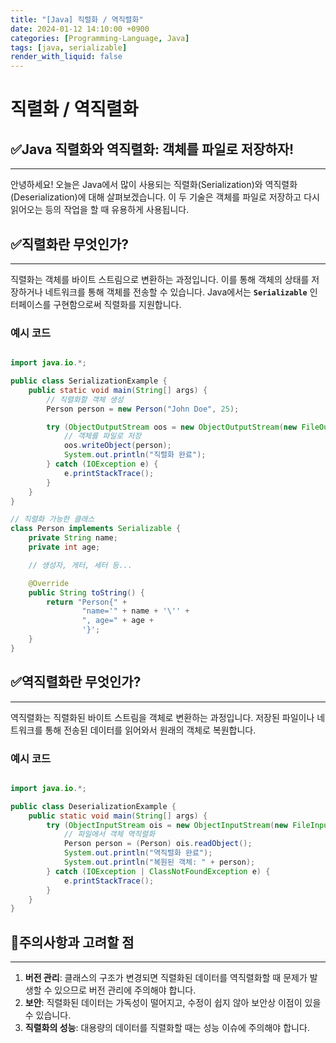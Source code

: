 ```yaml
---
title: "[Java] 직렬화 / 역직렬화"
date: 2024-01-12 14:10:00 +0900
categories: [Programming-Language, Java]
tags: [java, serializable]
render_with_liquid: false
---
```


# 직렬화 / 역직렬화

## ✅**Java 직렬화와 역직렬화: 객체를 파일로 저장하자!**

---

안녕하세요! 오늘은 Java에서 많이 사용되는 직렬화(Serialization)와 역직렬화(Deserialization)에 대해 살펴보겠습니다. 이 두 기술은 객체를 파일로 저장하고 다시 읽어오는 등의 작업을 할 때 유용하게 사용됩니다.

## ✅**직렬화란 무엇인가?**

---

직렬화는 객체를 바이트 스트림으로 변환하는 과정입니다. 이를 통해 객체의 상태를 저장하거나 네트워크를 통해 객체를 전송할 수 있습니다. Java에서는 **`Serializable`** 인터페이스를 구현함으로써 직렬화를 지원합니다.

### **예시 코드**

```java

import java.io.*;

public class SerializationExample {
    public static void main(String[] args) {
        // 직렬화할 객체 생성
        Person person = new Person("John Doe", 25);

        try (ObjectOutputStream oos = new ObjectOutputStream(new FileOutputStream("person.ser"))) {
            // 객체를 파일로 저장
            oos.writeObject(person);
            System.out.println("직렬화 완료");
        } catch (IOException e) {
            e.printStackTrace();
        }
    }
}

// 직렬화 가능한 클래스
class Person implements Serializable {
    private String name;
    private int age;

    // 생성자, 게터, 세터 등...

    @Override
    public String toString() {
        return "Person{" +
                "name='" + name + '\'' +
                ", age=" + age +
                '}';
    }
}

```

## ✅**역직렬화란 무엇인가?**

---

역직렬화는 직렬화된 바이트 스트림을 객체로 변환하는 과정입니다. 저장된 파일이나 네트워크를 통해 전송된 데이터를 읽어와서 원래의 객체로 복원합니다.

### **예시 코드**

```java

import java.io.*;

public class DeserializationExample {
    public static void main(String[] args) {
        try (ObjectInputStream ois = new ObjectInputStream(new FileInputStream("person.ser"))) {
            // 파일에서 객체 역직렬화
            Person person = (Person) ois.readObject();
            System.out.println("역직렬화 완료");
            System.out.println("복원된 객체: " + person);
        } catch (IOException | ClassNotFoundException e) {
            e.printStackTrace();
        }
    }
}

```

## 📌**주의사항과 고려할 점**

---

1. **버전 관리**: 클래스의 구조가 변경되면 직렬화된 데이터를 역직렬화할 때 문제가 발생할 수 있으므로 버전 관리에 주의해야 합니다.
2. **보안**: 직렬화된 데이터는 가독성이 떨어지고, 수정이 쉽지 않아 보안상 이점이 있을 수 있습니다.
3. **직렬화의 성능**: 대용량의 데이터를 직렬화할 때는 성능 이슈에 주의해야 합니다.

